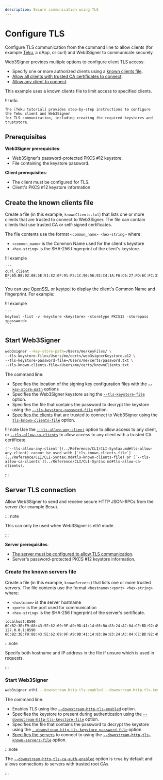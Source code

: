 ```yaml
---
description: Secure communication using TLS
---
```


# Configure TLS

Configure TLS communication from the command line to allow clients
(for example [Teku], a dApp, or curl) and Web3Signer to communicate securely.

Web3Signer provides multiple options to configure client TLS access:

* Specify one or more authorized clients using a [known clients file](#create-the-known-clients-file).
* [Allow all clients with trusted CA certificates to connect].
* [Allow any client to connect].

This example uses a known clients file to limit access to specified clients.

!!! info

    The [Teku tutorial] provides step-by-step instructions to configure the Teku client and Web3Signer
    for TLS communication, including creating the required keystores and truststore.

## Prerequisites

**Web3Signer prerequisites**:

* Web3Signer's password-protected PKCS #12 keystore.
* File containing the keystore password.

**Client prerequisites**:

* The client must be configured for TLS.
* Client's PKCS #12 keystore information.

## Create the known clients file

Create a file (in this example, `knownClients.txt`) that lists one or more clients
that are trusted to connect to Web3Signer. The file can contain clients that use trusted CA
or self-signed certificates.

The file contents use the format `<common_name> <hex-string>` where:

* `<common_name>` is the Common Name used for the client's keystore
* `<hex-string>` is the SHA-256 fingerprint of the client's keystore.

!!! example

    ```
    curl_client DF:65:B8:02:08:5E:91:82:0F:91:F5:1C:96:56:92:C4:1A:F6:C6:27:FD:6C:FC:31:F2:BB:90:17:22:59:5B:50
    ```

You can use [OpenSSL](https://www.openssl.org/) or
[keytool](https://docs.oracle.com/javase/6/docs/technotes/tools/solaris/keytool.html)
to display the client's Common Name and fingerprint. For example:

!!! example

    ```
    keytool -list -v -keystore <keystore> -storetype PKCS12 -storepass <password>
    ```

## Start Web3Signer

```bash
web3signer --key-store-path=/Users/me/keyFiles/ \
--tls-keystore-file=/Users/me/certs/web3signerKeystore.p12 \
--tls-keystore-password-file=/Users/me/certs/password.txt \
--tls-known-clients-file=/Users/me/certs/knownClients.txt
```

The command line:

* Specifies the location of the signing key configuration files
    with the [`--key-store-path`](../Reference/CLI/CLI-Syntax.md#key-store-path) options
* Specifies the Web3Signer keystore using the
    [`--tls-keystore-file`](../Reference/CLI/CLI-Syntax.md#tls-keystore-file) option.
* Specifies the file that contains the password to decrypt the keystore using the
    [`--tls-keystore-password-file`](../Reference/CLI/CLI-Syntax.md#tls-keystore-password-file) option.
* [Specifies the clients](#create-the-known-clients-file) that are trusted to connect to Web3Signer
    using the [`tls-known-clients-file`](../Reference/CLI/CLI-Syntax.md#tls-known-clients-file) option.

!!! note
    Use the [`--tls-allow-any-client`](../Reference/CLI/CLI-Syntax.md#tls-allow-any-client) option to allow
    access to any client, or [`--tls-allow-ca-clients`](../Reference/CLI/CLI-Syntax.md#tls-allow-ca-clients)
    to allow access to any client with a trusted CA certificate.

    [`--tls-allow-any-client`](../Reference/CLI/CLI-Syntax.md#tls-allow-any-client) cannot be used with [`tls-known-clients-file`](../Reference/CLI/CLI-Syntax.md#tls-known-clients-file) or [`--tls-allow-ca-clients`](../Reference/CLI/CLI-Syntax.md#tls-allow-ca-clients).

:::

## Server TLS connection

Allow Web3Signer to send and receive secure HTTP JSON-RPCs from the server (for example Besu).

::: note

This can only be used when Web3Signer is eth1 mode.

:::

**Server prerequisites**:

- [The server must be configured to allow TLS communication](https://besu.hyperledger.org/en/latest/HowTo/Configure/Configure-TLS/).
- Server's password-protected PKCS #12 keystore information.

### Create the known servers file

Create a file (in this example, `knownServers`) that lists one or more trusted servers. The file contents use the format `<hostname>:<port> <hex-string>` where:

- `<hostname>` is the server hostname
- `<port>` is the port used for communication
- `<hex-string>` is the SHA-256 fingerprint of the server's certificate.

```
localhost:8590 6C:B2:3E:F9:88:43:5E:62:69:9F:A9:9D:41:14:03:BA:83:24:AC:04:CE:BD:92:49:1B:8D:B2:A4:86:39:4C:BB
127.0.0.1:8590 6C:B2:3E:F9:88:43:5E:62:69:9F:A9:9D:41:14:03:BA:83:24:AC:04:CE:BD:92:49:1B:8D:B2:A4:86:39:4C:BB
```

:::note

Specify both hostname and IP address in the file if unsure which is used in requests.

:::

### Start Web3Signer

```bash
web3signer eth1 --downstream-http-tls-enabled --downstream-http-tls-keystore-file=/Users/me/my_node/keystore.pfx --downstream-http-tls-keystore-password-file=/Users/me/my_node/keyPassword --downstream-http-tls-known-servers-file=/Users/me/my_node/knownServers
```

The command line:

- Enables TLS using the [`--downstream-http-tls-enabled`](../Reference/CLI/CLI-Syntax.md#downstream-http-tls-enabled) option.
- Specifies the keystore to present during authentication using the [`--downstream-http-tls-keystore-file`](../Reference/CLI/CLI-Syntax.md#downstream-http-tls-keystore-file) option.
- Specifies the file that contains the password to decrypt the keystore using the [`--downstream-http-tls-keystore-password-file`](../Reference/CLI/CLI-Syntax.md#downstream-http-tls-keystore-password-file) option.
- [Specifies the servers](#create-the-known-servers-file) to connect to using the [`--downstream-http-tls-known-servers-file`](../Reference/CLI/CLI-Syntax.md#downstream-http-tls-known-servers-file) option.

:::note

The [`--downstream-http-tls-ca-auth-enabled`](../Reference/CLI/CLI-Syntax.md#downstream-http-tls-ca-auth-enabled) option is `true` by default and allows connections to servers with trusted root CAs.

:::

<!-- links -->
[Allow all clients with trusted CA certificates to connect]: ../Reference/CLI/CLI-Syntax.md#tls-allow-ca-clients
[Allow any client to connect]: ../Reference/CLI/CLI-Syntax.md#tls-allow-any-client
[Teku]: https://docs.teku.consensys.net/en/stable/
[Teku tutorial]: https://docs.teku.consensys.net/en/stable/Tutorials/Configure-External-Signer-TLS/
